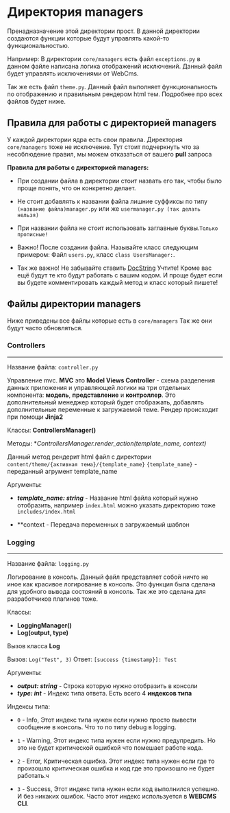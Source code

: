 # Директория managers

Пренадназначение этой директории прост. В данной директории создаются функции которые будут управлять какой-то функциональностью.

Например:
В директории `core/managers` есть файл `exceptions.py` в данном файле написана логика отображений исключений. 
Данный файл будет управлять исключениями от WebCms.

Так же есть файл `theme.py`. Данный файл выполняет функциональность по отображению и правильным рендером html тем. 
Подробнее про всех файлов будет ниже.

## Правила для работы с директорией managers

У каждой директории ядра есть свои правила. Директория `core/managers` тоже не исключение. Тут стоит подчеркнуть что за несоблюдение правил, мы можем отказаться от вашего **pull** запроса

**Правила для работы с директорией managers:**

- При создании файла в директории стоит назвать его так, чтобы было проще понять, что он конкретно делает.

- Не стоит добавлять к названии файла лишние суффиксы по типу `(название файла)manager.py` или же `usermanager.py (так делать нельзя)`

- При названии файла не стоит использовать заглавные буквы.`Только прописные!`

- Важно! После создании файла. Называйте класс следующим примером: Файл `users.py`, класс `class UsersManager:`.

- Так же важно! Не забывайте ставить [DocString](https://dvmn.org/encyclopedia/qna/13/chto-takoe-docstring-s-chem-ego-edjat/)
Учтите! Кроме вас ещё будут те кто будут работать с вашим кодом. И проще будет если вы будете комментировать каждый метод и класс который пишете!

## Файлы директории managers

Ниже приведены все файлы которые есть в `core/managers`
Так же они будут часто обновляться.

### Controllers
***
Название файла: `controller.py`
    
Управление mvc. **MVC** это **Model Views Controller** - схема 
разделения данных приложения и управляющей логики на три 
отдельных компонента: **модель**, **представление** и **контроллер**. Это 
дополнительный менеджер который будет отображать, добавлять 
дополнительные переменные к загружаемой теме. Рендер происходит при помощи **Jinja2**

Классы:
**ControllersManager()**

Методы:
**ControllersManager.render_action(template_name, *context)**

Данный метод рендерит html файл с директории `content/theme/{активная тема}/{template_name}`
`{template_name}` - переданный агрумент template_name

Аргументы:

- ***template_name: string*** - Название html файла который нужно отобразить, например `index.html` можно указать директорию тоже `includes/index.html`

- **context - Передача переменных в загружаемый шаблон

### Logging
***
Название файла: `logging.py`
    
Логирование в консоль. Данный файл представляет собой ничто не иное как красивое логирование в консоль. Это функция была сделана для удобного вывода состояний в консоль. Так же это сделана для разработчиков плагинов тоже. 

Классы:

- **LoggingManager()**
- **Log(output, type)**

Вызов класса **Log**

Вызов: `Log("Test", 3)`
Ответ: `[success {timestamp}]: Test`

Аргументы:

- ***output: string*** - Строка которую нужно отобразить в консоли
- ***type: int*** - Индекс типа ответа. Есть всего 4 **индексов типа**

Индексы типа:

- `0` - Info, Этот индекс типа нужен если нужно просто вывести сообщение в консоль. Что то по типу debug в logging.

- `1` - Warning, Этот индекс типа нужен если нужно предупредить. Но это не будет критической ошибкой что помешает работе кода.

- `2` - Error, Критическая ошибка. Этот индекс типа нужен если где то произошло критическая ошибка и код где это произошло не будет работать.ч

- `3` - Success, Этот индекс типа нужен если код выполнился успешно. И без никаких ошибок. Часто этот индекс используется в **WEBCMS CLI**.